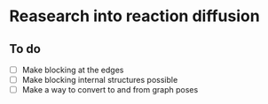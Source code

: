# Reasearch into reaction diffusion

## To do
- [ ] Make blocking at the edges
- [ ] Make blocking internal structures possible
- [ ] Make a way to convert to and from graph poses
